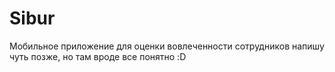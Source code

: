 # Sibur
Мобильное приложение для оценки вовлеченности сотрудников
напишу чуть позже, но там вроде все понятно :D
